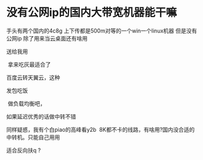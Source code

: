 # 没有公网ip的国内大带宽机器能干嘛


手头有两个国内的4c8g 上下传都是500m对等的一个win一个linux机器 但是没有公网ip 除了用来当云桌面还有啥用<img src="static/image/smiley/default/sweat.gif" smilieid="10" border="0" alt="" /> 

送给我用<img id="aimg_rQVCL" onclick="zoom(this, this.src, 0, 0, 0)" class="zoom" src="https://cdn.jsdelivr.net/gh/hishis/forum-master/public/images/patch.gif" onmouseover="img_onmouseoverfunc(this)" onload="thumbImg(this)" border="0" alt="" />

<img src="static/image/smiley/default/lol.gif" smilieid="12" border="0" alt="" /> 拿来吃灰最适合了

百度云转天翼云，这种<img src="static/image/smiley/default/lol.gif" smilieid="12" border="0" alt="" />

发包吃饭<img src="static/image/smiley/default/lol.gif" smilieid="12" border="0" alt="" />

<img src="static/image/smiley/default/smile.gif" smilieid="1" border="0" alt="" /> 做负载均衡吧，

如果延迟优秀的话做中转不错<img src="static/image/smiley/default/lol.gif" smilieid="12" border="0" alt="" />

同样疑惑，我有个白piao的高峰看y2b&nbsp;&nbsp;8K都不卡的线路，有啥用?国内没合适的中转机。只能自己用用

适合反向扶q ?

